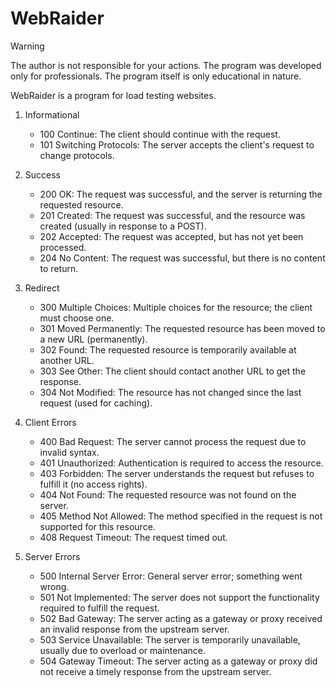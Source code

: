 # WebRaider

> [!WARNING]
> The author is not responsible for your actions. The program was developed only for professionals. The program itself is only educational in nature.

WebRaider is a program for load testing websites.

1. Informational
   - 100 Continue: The client should continue with the request.
   - 101 Switching Protocols: The server accepts the client's request to change protocols.

2. Success
   - 200 OK: The request was successful, and the server is returning the requested resource.
   - 201 Created: The request was successful, and the resource was created (usually in response to a POST).
   - 202 Accepted: The request was accepted, but has not yet been processed.
   - 204 No Content: The request was successful, but there is no content to return.

3. Redirect
   - 300 Multiple Choices: Multiple choices for the resource; the client must choose one.
   - 301 Moved Permanently: The requested resource has been moved to a new URL (permanently).
   - 302 Found: The requested resource is temporarily available at another URL.
   - 303 See Other: The client should contact another URL to get the response.
   - 304 Not Modified: The resource has not changed since the last request (used for caching).

4. Client Errors
   - 400 Bad Request: The server cannot process the request due to invalid syntax.
   - 401 Unauthorized: Authentication is required to access the resource.
   - 403 Forbidden: The server understands the request but refuses to fulfill it (no access rights).
   - 404 Not Found: The requested resource was not found on the server.
   - 405 Method Not Allowed: The method specified in the request is not supported for this resource.
   - 408 Request Timeout: The request timed out.

5. Server Errors
   - 500 Internal Server Error: General server error; something went wrong.
   - 501 Not Implemented: The server does not support the functionality required to fulfill the request.
   - 502 Bad Gateway: The server acting as a gateway or proxy received an invalid response from the upstream server.
   - 503 Service Unavailable: The server is temporarily unavailable, usually due to overload or maintenance.
   - 504 Gateway Timeout: The server acting as a gateway or proxy did not receive a timely response from the upstream server.


  

